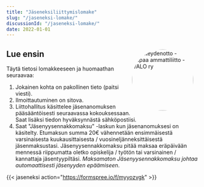 ```yaml
---
title: "Jäseneksiliittymislomake"
slug: "/jaseneksi-lomake/"
discussionId: "/jaseneksi-lomake/"
date: 2022-01-01
---
```


<img id="my-photo" alt=" Yhteydenotto - Vapaa ammattiliitto - VALO ry" src="/jaseneksi-lomake/liity-narut.jpg">
<style>
#my-photo {
    width: 10rem;
    margin:0;
    padding: 0;
    margin: 1rem 1rem 0.5rem 0;
    border-radius: 50%;
    clear: both;
}
@media screen and (min-width: 400px) {
    #my-photo {
        float: right;
    }
}
</style>

## Lue ensin
Täytä tietosi lomakkeeseen ja huomaathan seuraavaa:
1) Jokainen kohta on pakollinen tieto (paitsi viesti).
1) Ilmoittautuminen on sitova.
1) Liittohallitus käsittelee jäsenanomuksen pääsääntöisesti seuraavassa kokouksessaan. Saat lisäksi tiedon hyväksynnästä sähköpostiisi.
1) Saat "Jäsenyysennakkomaksu" -laskun kun jäsenanomuksesi on käsitelty. Etumaksun summa 20€ vähennetään ensimmäisestä varsinaisesta kuukausittaisesta / vuosineljänneksittäisestä jäsenmaksustasi. Jäsenyysennakkomaksu pitää maksaa eräpäivään mennessä riippumatta oletko opiskelija / työtön tai varsinainen / kannattaja jäsentyypiltäsi. _Maksamaton Jäsenyysennakkomaksu johtaa automaattisesti jäsenyyden epäämiseen_.

{{< jaseneksi action="https://formspree.io/f/myyozvgk" >}}
